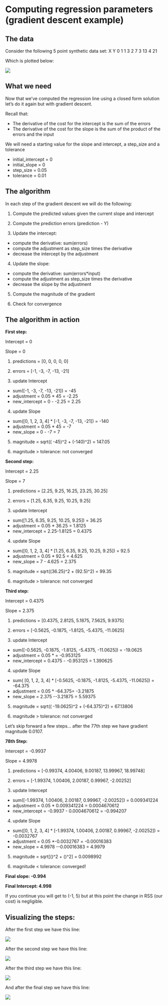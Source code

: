 # Computing regression parameters (gradient descent example)

## The data

Consider the following 5 point synthetic data set:
X     Y
0     1
1     3
2     7
3     13
4     21

Which is plotted below:

![](https://d3c33hcgiwev3.cloudfront.net/imageAssetProxy.v1/M66QCLoMEeWHNQ4_8mwyaw_7c4c7f6c0a84a73d2d7927314ad30dc3_raw_data.png?expiry=1599609600000&hmac=2Ur34ki-eWbNPIW3r5vYbtjxNuW2W2C_o71EkfIg9Is)

## What we need

Now that we’ve computed the regression line using a closed form solution let’s
do it again but with gradient descent. 

Recall that:

* The derivative of the cost for the intercept is the sum of the errors
* The derivative of the cost for the slope is the sum of the product of the errors
and the input

We will need a starting value for the slope and intercept, a step_size and a
tolerance

* initial_intercept = 0
* initial_slope = 0
* step_size = 0.05
* tolerance = 0.01

## The algorithm

In each step of the gradient descent we will do the following:

1. Compute the predicted values given the current slope and intercept

2. Compute the prediction errors (prediction - Y)

3. Update the intercept:

* compute the derivative: sum(errors)
* compute the adjustment as step_size times the derivative
* decrease the intercept by the adjustment

4. Update the slope:

* compute the derivative: sum(errors*input)
* compute the adjustment as step_size times the derivative
* decrease the slope by the adjustment

5. Compute the magnitude of the gradient

6. Check for convergence

## The algorithm in action 

**First step:**

Intercept = 0 

Slope = 0

1. predictions = [0, 0, 0, 0, 0] 

2. errors = [-1, -3, -7, -13, -21]

3. update Intercept

* sum([-1, -3, -7, -13, -21])  = -45
* adjustment = 0.05 * 45 = -2.25
* new_intercept = 0 - -2.25 = 2.25

4. update Slope

* sum([0, 1, 2, 3, 4] * [-1, -3, -7, -13, -21])  = -140
* adjustment = 0.05 * 45 = -7
* new_slope = 0 - -7 = 7

5. magnitude = sqrt(( -45)^2 + (-140)^2) = 147.05

6. magnitude > tolerance: not converged

**Second step:**

Intercept = 2.25

Slope = 7

1. predictions = [2.25, 9.25, 16.25, 23.25, 30.25] 

2. errors = [1.25, 6.35, 9.25, 10.25, 9.25]

3. update Intercept

* sum([1.25, 6.35, 9.25, 10.25, 9.25])  = 36.25
* adjustment = 0.05 * 36.25 = 1.8125
* new_intercept = 2.25-1.8125 = 0.4375

4. update Slope

* sum([0, 1, 2, 3, 4] * [1.25, 6.35, 9.25, 10.25, 9.25])  = 92.5
* adjustment = 0.05 * 92.5 = 4.625
* new_slope =  7 - 4.625 = 2.375

5. magnitude = sqrt((36.25)^2 + (92.5)^2) = 99.35

6. magnitude > tolerance: not converged

**Third step:**

Intercept =  0.4375

Slope = 2.375

1. predictions = [0.4375, 2.8125, 5.1875, 7.5625, 9.9375]

2. errors = [-0.5625,  -0.1875,  -1.8125,  -5.4375, -11.0625]

3. update Intercept

* sum([-0.5625,  -0.1875,  -1.8125,  -5.4375, -11.0625])  = -19.0625
* adjustment = 0.05 * = -0.953125
* new_intercept = 0.4375 - -0.953125 = 1.390625

4. update Slope

* sum( [0, 1, 2, 3, 4] * [-0.5625,  -0.1875,  -1.8125,  -5.4375, -11.0625])  =
-64.375
* adjustment = 0.05 * -64.375= -3.21875
* new_slope = 2.375 --3.21875 = 5.59375

5. magnitude = sqrt(( -19.0625)^2 + (-64.375)^2) = 67.13806

6. magnitude > tolerance: not converged

Let’s skip forward a few steps… after the 77th step we have gradient magnitude
0.0107.

**78th Step:**

Intercept = -0.9937

Slope =  4.9978

1. predictions = [-0.99374,  4.00406,  9.00187, 13.99967, 18.99748]

2. errors = [-1.99374,  1.00406,  2.00187,  0.99967, -2.00252]

3. update Intercept

* sum([-1.99374,  1.00406,  2.00187,  0.99967, -2.00252])  = 0.009341224
* adjustment = 0.05 * 0.009341224 = 0.0004670612
* new_intercept = -0.9937 - 0.0004670612 = -0.994207

4. update Slope

* sum([0, 1, 2, 3, 4] * [-1.99374,  1.00406,  2.00187,  0.99967, -2.00252])  =
-0.0032767
* adjustment = 0.05 *-0.0032767 = -0.00016383
* new_slope = 4.9978 --0.00016383 = 4.9979

5. magnitude = sqrt[()^2 + ()^2] = 0.0098992

6. magnitude < tolerance: converged!

**Final slope: -0.994**

**Final Intercept: 4.998**

If you continue you will get to (-1, 5) but at this point the change in RSS (our
cost) is negligible. 

## Visualizing the steps:

After the first step we have this line:

![](https://d3c33hcgiwev3.cloudfront.net/imageAssetProxy.v1/6sT8KboMEeWHNQ4_8mwyaw_2497d68d3ebe96e4101b9b245cd615fb_line_step_1.png?expiry=1599609600000&hmac=Ik_qly9f7xNAp7-n-2t6vjwbSGgtMYKahO_2NvPNYDA)

After the second step we have this line:

![](https://d3c33hcgiwev3.cloudfront.net/imageAssetProxy.v1/8nsqrroMEeWoBgp9XA5AxQ_ad9f7bc21461eb00ad171e2a0e3a9a74_line_step_2.png?expiry=1599609600000&hmac=pl0C-gUnW6jsUplWs3mHRMQlaU8Q2MP6YGxoBAUWxQ4)

After the third step we have this line:

![](https://d3c33hcgiwev3.cloudfront.net/imageAssetProxy.v1/_-KQSroMEeWHNQ4_8mwyaw_5592a48d52294a0132884fb7e9ec532a_line_step_3.png?expiry=1599609600000&hmac=EWcnI5rbbqsVg_j8nk39zyfmEWfm7BOu9selzAKZ-b4)

And after the final step we have this line:

![](https://d3c33hcgiwev3.cloudfront.net/imageAssetProxy.v1/BQYszboNEeWkWxKAF3uaOQ_0ebc405a3ec1a5a90b7e42862e85ae27_line_end.png?expiry=1599609600000&hmac=PCjTvYQL4Y2j9c8S1LPI3l_Xp9M1TRIAYj7DK7WyrHw)


